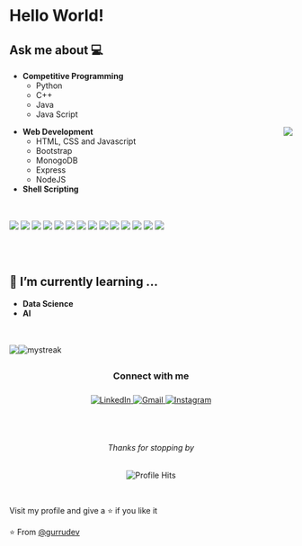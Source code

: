 # Hello World!

  
## Ask me about 💻 
 
- **Competitive Programming** 
	- Python 
	- C++
	- Java
	- Java Script

<img align="right" src="https://github.com/rajput2107/rajput2107/blob/master/Assets/Developer.gif"/>

- **Web Development**
	- HTML, CSS and Javascript 
	- Bootstrap
	- MonogoDB
  - Express
  - NodeJS  
- **Shell Scripting**

<br/><br/>
<img src = "https://img.shields.io/badge/-HTML5-E34F26?style=flat&logo=html5&logoColor=white"> <img src = "https://img.shields.io/badge/-CSS3-1572B6?style=flat&logo=css3&logoColor=white">
<img src="https://img.shields.io/badge/-Bootstrap-563D7C?style=flat&logo=bootstrap&logoColor=white">
<img src="https://img.shields.io/badge/-JavaScript-eed718?style=flat&logo=javascript&logoColor=ffffff">
<img src="https://img.shields.io/badge/-MongoDB-4DB33D?style=flat&logo=mongodb&logoColor=FFFFFF">
<img src="https://img.shields.io/badge/-MySQL-F29111?style=flat&logo=mysql&logoColor=FFFFFF">
<img src="https://img.shields.io/badge/-Express.js-787878?style=flat">
<img src="https://img.shields.io/badge/-Node.js-3C873A?style=flat&logo=Node.js&logoColor=white">
<img src="http://img.shields.io/badge/-Git-F1502F?style=flat&logo=git&logoColor=FFFFFF">
<img src="http://img.shields.io/badge/-Github-000000?style=flat&logo=github&logoColor=FFFFFF">
<img src="http://img.shields.io/badge/-VS%20Code-007ACC?style=flat&logo=visual%20studio%20code&logoColor=white">
<img src="http://img.shields.io/badge/-Java-F89820?style=flat&logo=java&logoColor=white"> 
<img src="https://img.shields.io/badge/-C%20&%20C++-659ad2?style=flat&logo=c%2B%2B&logoColor=ffffff"> 
<img src="https://img.shields.io/badge/-Python-black?style=flat&logo=python&logoColor=white"> 

<br/><br/>

## 🌱 I’m currently learning ...
- **Data Science**
- **AI**
<br/>
  <br/>


<div style="display: flex;">
	<img src="https://github-readme-stats.vercel.app/api?username=gurrudev&show_icons=true&theme=tokyonight"/>
	<img src="https://github-readme-streak-stats.herokuapp.com/?user=gurrudev&theme=tokyonight" alt="mystreak"/> 
</div>

<div align="center">
  <h3 align="center">Connect with me<img align="center" height="33px" /></h3> 
	<div  align="center">

  <a href="https://https://www.linkedin.com/in/gurrudev" target="_blank">
    <img src="https://img.shields.io/badge/LinkedIn-%230077B5.svg?&style=flat-square&logo=linkedin&logoColor=white&color=071A2C" alt="LinkedIn">
  </a>
  <a href="mailto:pawarash000@gmail.com" mailto="pawarash000@gmail.com" target="_blank">
    <img src="https://img.shields.io/badge/Gmail-%231877F2.svg?&style=flat-square&logo=gmail&logoColor=white&color=071A2C" alt="Gmail">
  </a>
  <a href="https://www.instagram.com/gurrudev" target="_blank">
    <img src="https://img.shields.io/badge/Instagram-%23E4405F.svg?&style=flat-square&logo=instagram&logoColor=white&color=071A2C" alt="Instagram">
  </a>
   
</div>
</div>
<p align="center">
 
<div align="center">
	
  

</div>
	
	
	
  <br/>
  <br/>
  <h6 align="center">Thanks for stopping by </h6>
</p>
<p align="center"><img alt="Profile Hits" src="https://hits.seeyoufarm.com/api/count/incr/badge.svg?url=https%3A%2F%2Fgithub.com%2Fgurrudev%2F" /></p>
<br/>
<p>
Visit my profile and give a ⭐️ if you like it</p>

⭐️ From [@gurrudev](https://github.com/gurrudev)
